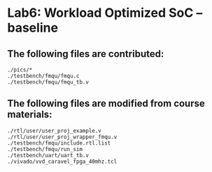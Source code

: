 # Lab6: Workload Optimized SoC – baseline

## The following files are contributed:  
```
./pics/*
./testbench/fmqu/fmqu.c
./testbench/fmqu/fmqu_tb.v
```

## The following files are modified from course materials:
```
./rtl/user/user_proj_example.v
./rtl/user/user_proj_wrapper_fmqu.v
./testbench/fmqu/include.rtl.list
./testbench/fmqu/run_sim
./testbench/uart/uart_tb.v
./vivado/vvd_caravel_fpga_40mhz.tcl
```

